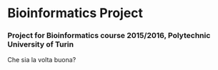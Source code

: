 # Bioinformatics Project
### Project for Bioinformatics course 2015/2016, Polytechnic University of Turin

Che sia la volta buona?
